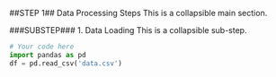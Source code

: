 ##STEP 1## Data Processing Steps
This is a collapsible main section.

###SUBSTEP### 1. Data Loading
This is a collapsible sub-step.

```python
# Your code here
import pandas as pd
df = pd.read_csv('data.csv')
```

